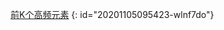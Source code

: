 [前K个高频元素](https://leetcode-cn.com/problems/top-k-frequent-elements/)
{: id="20201105095423-wlnf7do"}

